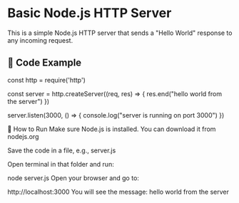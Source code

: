 # Basic Node.js HTTP Server

This is a simple Node.js HTTP server that sends a "Hello World" response to any incoming request.

## 📄 Code Example

const http = require('http')

const server = http.createServer((req, res) => {
    res.end("hello world from the server")
})

server.listen(3000, () => {
    console.log("server is running on port 3000")
})

🚀 How to Run
Make sure Node.js is installed. You can download it from nodejs.org

Save the code in a file, e.g., server.js

Open terminal in that folder and run:

node server.js
Open your browser and go to:

http://localhost:3000
You will see the message:
hello world from the server
